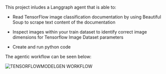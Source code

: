 This project inludes a Langgraph agent that is able to:

* Read TensorFlow image classification documentation by using Beautiful Soup to scrape text content of the documentation

* Inspect images within your train dataset to identify correct image dimensions for Tensorflow Image Dataset parameters

* Create and run python code 

The agentic workflow can be seen below:

![TENSORFLOWMODELGEN WORKFLOW](https://github.com/user-attachments/assets/a72a638b-0a1c-4312-879d-80a4f72eff86)
